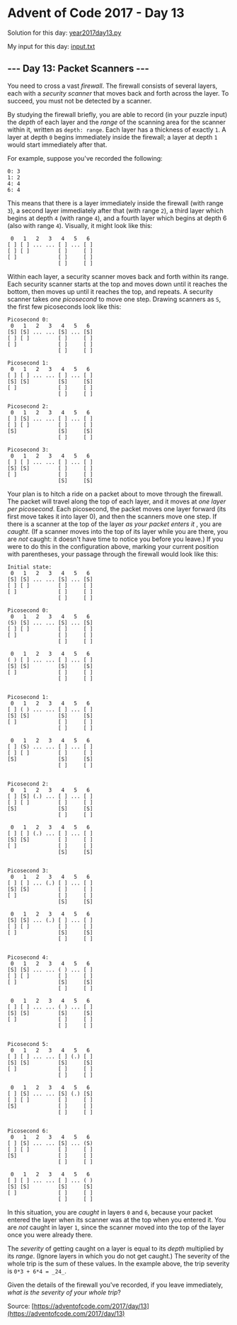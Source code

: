 # Advent of Code 2017 - Day 13

Solution for this day: [year2017day13.py](year2017/day13/year2017day13.py)

My input for this day: [input.txt](year2017/day13/input.txt)

## \--- Day 13: Packet Scanners ---

You need to cross a vast _firewall_. The firewall consists of several layers,
each with a _security scanner_ that moves back and forth across the layer. To
succeed, you must not be detected by a scanner.

By studying the firewall briefly, you are able to record (in your puzzle
input) the _depth_ of each layer and the _range_ of the scanning area for the
scanner within it, written as `depth: range`. Each layer has a thickness of
exactly `1`. A layer at depth `0` begins immediately inside the firewall; a
layer at depth `1` would start immediately after that.

For example, suppose you've recorded the following:

    
    
    0: 3
    1: 2
    4: 4
    6: 4
    

This means that there is a layer immediately inside the firewall (with range
`3`), a second layer immediately after that (with range `2`), a third layer
which begins at depth `4` (with range `4`), and a fourth layer which begins at
depth 6 (also with range `4`). Visually, it might look like this:

    
    
     0   1   2   3   4   5   6
    [ ] [ ] ... ... [ ] ... [ ]
    [ ] [ ]         [ ]     [ ]
    [ ]             [ ]     [ ]
                    [ ]     [ ]
    

Within each layer, a security scanner moves back and forth within its range.
Each security scanner starts at the top and moves down until it reaches the
bottom, then moves up until it reaches the top, and repeats. A security
scanner takes _one picosecond_ to move one step. Drawing scanners as `S`, the
first few picoseconds look like this:

    
    
    Picosecond 0:
     0   1   2   3   4   5   6
    [S] [S] ... ... [S] ... [S]
    [ ] [ ]         [ ]     [ ]
    [ ]             [ ]     [ ]
                    [ ]     [ ]
    
    Picosecond 1:
     0   1   2   3   4   5   6
    [ ] [ ] ... ... [ ] ... [ ]
    [S] [S]         [S]     [S]
    [ ]             [ ]     [ ]
                    [ ]     [ ]
    
    Picosecond 2:
     0   1   2   3   4   5   6
    [ ] [S] ... ... [ ] ... [ ]
    [ ] [ ]         [ ]     [ ]
    [S]             [S]     [S]
                    [ ]     [ ]
    
    Picosecond 3:
     0   1   2   3   4   5   6
    [ ] [ ] ... ... [ ] ... [ ]
    [S] [S]         [ ]     [ ]
    [ ]             [ ]     [ ]
                    [S]     [S]
    

Your plan is to hitch a ride on a packet about to move through the firewall.
The packet will travel along the top of each layer, and it moves at _one layer
per picosecond_. Each picosecond, the packet moves one layer forward (its
first move takes it into layer 0), and then the scanners move one step. If
there is a scanner at the top of the layer _as your packet enters it_ , you
are _caught_. (If a scanner moves into the top of its layer while you are
there, you are _not_ caught: it doesn't have time to notice you before you
leave.) If you were to do this in the configuration above, marking your
current position with parentheses, your passage through the firewall would
look like this:

    
    
    Initial state:
     0   1   2   3   4   5   6
    [S] [S] ... ... [S] ... [S]
    [ ] [ ]         [ ]     [ ]
    [ ]             [ ]     [ ]
                    [ ]     [ ]
    
    Picosecond 0:
     0   1   2   3   4   5   6
    (S) [S] ... ... [S] ... [S]
    [ ] [ ]         [ ]     [ ]
    [ ]             [ ]     [ ]
                    [ ]     [ ]
    
     0   1   2   3   4   5   6
    ( ) [ ] ... ... [ ] ... [ ]
    [S] [S]         [S]     [S]
    [ ]             [ ]     [ ]
                    [ ]     [ ]
    
    
    Picosecond 1:
     0   1   2   3   4   5   6
    [ ] ( ) ... ... [ ] ... [ ]
    [S] [S]         [S]     [S]
    [ ]             [ ]     [ ]
                    [ ]     [ ]
    
     0   1   2   3   4   5   6
    [ ] (S) ... ... [ ] ... [ ]
    [ ] [ ]         [ ]     [ ]
    [S]             [S]     [S]
                    [ ]     [ ]
    
    
    Picosecond 2:
     0   1   2   3   4   5   6
    [ ] [S] (.) ... [ ] ... [ ]
    [ ] [ ]         [ ]     [ ]
    [S]             [S]     [S]
                    [ ]     [ ]
    
     0   1   2   3   4   5   6
    [ ] [ ] (.) ... [ ] ... [ ]
    [S] [S]         [ ]     [ ]
    [ ]             [ ]     [ ]
                    [S]     [S]
    
    
    Picosecond 3:
     0   1   2   3   4   5   6
    [ ] [ ] ... (.) [ ] ... [ ]
    [S] [S]         [ ]     [ ]
    [ ]             [ ]     [ ]
                    [S]     [S]
    
     0   1   2   3   4   5   6
    [S] [S] ... (.) [ ] ... [ ]
    [ ] [ ]         [ ]     [ ]
    [ ]             [S]     [S]
                    [ ]     [ ]
    
    
    Picosecond 4:
     0   1   2   3   4   5   6
    [S] [S] ... ... ( ) ... [ ]
    [ ] [ ]         [ ]     [ ]
    [ ]             [S]     [S]
                    [ ]     [ ]
    
     0   1   2   3   4   5   6
    [ ] [ ] ... ... ( ) ... [ ]
    [S] [S]         [S]     [S]
    [ ]             [ ]     [ ]
                    [ ]     [ ]
    
    
    Picosecond 5:
     0   1   2   3   4   5   6
    [ ] [ ] ... ... [ ] (.) [ ]
    [S] [S]         [S]     [S]
    [ ]             [ ]     [ ]
                    [ ]     [ ]
    
     0   1   2   3   4   5   6
    [ ] [S] ... ... [S] (.) [S]
    [ ] [ ]         [ ]     [ ]
    [S]             [ ]     [ ]
                    [ ]     [ ]
    
    
    Picosecond 6:
     0   1   2   3   4   5   6
    [ ] [S] ... ... [S] ... (S)
    [ ] [ ]         [ ]     [ ]
    [S]             [ ]     [ ]
                    [ ]     [ ]
    
     0   1   2   3   4   5   6
    [ ] [ ] ... ... [ ] ... ( )
    [S] [S]         [S]     [S]
    [ ]             [ ]     [ ]
                    [ ]     [ ]
    

In this situation, you are _caught_ in layers `0` and `6`, because your packet
entered the layer when its scanner was at the top when you entered it. You are
_not_ caught in layer `1`, since the scanner moved into the top of the layer
once you were already there.

The _severity_ of getting caught on a layer is equal to its _depth_ multiplied
by its _range_. (Ignore layers in which you do not get caught.) The severity
of the whole trip is the sum of these values. In the example above, the trip
severity is `0*3 + 6*4 = _24_`.

Given the details of the firewall you've recorded, if you leave immediately,
_what is the severity of your whole trip_?



Source: [https://adventofcode.com/2017/day/13](https://adventofcode.com/2017/day/13)
